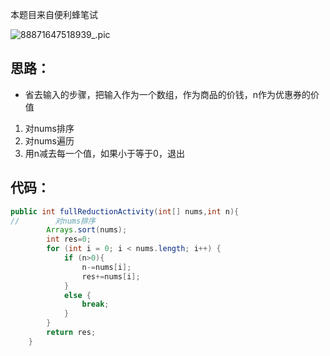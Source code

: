 本题目来自便利蜂笔试

<!--more-->

![88871647518939_.pic](https://gitee.com/misteryliu/typora/raw/master/image/88871647518939_.pic.jpg)

## 思路：

- 省去输入的步骤，把输入作为一个数组，作为商品的价钱，n作为优惠券的价值

1. 对nums排序
2. 对nums遍历
3. 用n减去每一个值，如果小于等于0，退出

## 代码：

```java
public int fullReductionActivity(int[] nums,int n){
//        对nums排序
        Arrays.sort(nums);
        int res=0;
        for (int i = 0; i < nums.length; i++) {
            if (n>0){
                n-=nums[i];
                res+=nums[i];
            }
            else {
                break;
            }
        }
        return res;
    }
```